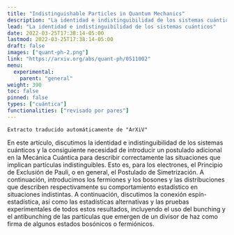 ```yaml
---
title: "Indistinguishable Particles in Quantum Mechanics"
description: "La identidad e indistinguibilidad de los sistemas cuánticos"
lead: "La identidad e indistinguibilidad de los sistemas cuánticos"
date: 2022-03-25T17:38:14-05:00
lastmod: 2022-03-25T17:38:14-05:00
draft: false
images: ["quant-ph-2.png"]
link: "https://arxiv.org/abs/quant-ph/0511002"
menu:
  experimental:
    parent: "general"
weight: 390
toc: false
pinned: false
types: ["cuántica"]
functionalities: ["revisado por pares"]
---
```


```text
Extracto traducido automáticamente de "ArXiV"
```

En este artículo, discutimos la identidad e indistinguibilidad de los sistemas cuánticos y la consiguiente necesidad de introducir un postulado adicional en la Mecánica Cuántica para describir correctamente las situaciones que implican partículas indistinguibles. Esto es, para los electrones, el Principio de Exclusión de Pauli, o en general, el Postulado de Simetrización. A continuación, introducimos los fermiones y los bosones y las distribuciones que describen respectivamente su comportamiento estadístico en situaciones indistintas. A continuación, discutimos la conexión espín-estadística, así como las estadísticas alternativas y las pruebas experimentales de todos estos resultados, incluyendo el uso del bunching y el antibunching de las partículas que emergen de un divisor de haz como firma de algunos estados bosónicos o fermiónicos.
